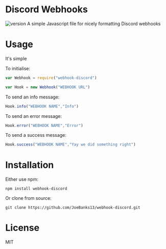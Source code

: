 # Discord Webhooks
![version](https://img.shields.io/npm/v/webhook-discord.svg "Version")
A simple Javascript file for nicely formatting Discord webhooks

# Usage
It's simple

To initialise:
```js
var Webhook = require("webhook-discord")

var Hook = new Webhook("WEBHOOK URL")
```

To send an info message:
```js
Hook.info("WEBHOOK NAME","Info")
```

To send an error message:
```js
Hook.error("WEBHOOK NAME","Error")
```

To send a success message:
```js
Hook.success("WEBHOOK NAME","Yay we did something right")
```

# Installation
Either use npm:
```
npm install webhook-discord
```
Or clone from source:
```
git clone https://github.com/JoeBanks13/webhook-discord.git
```

# License

MIT